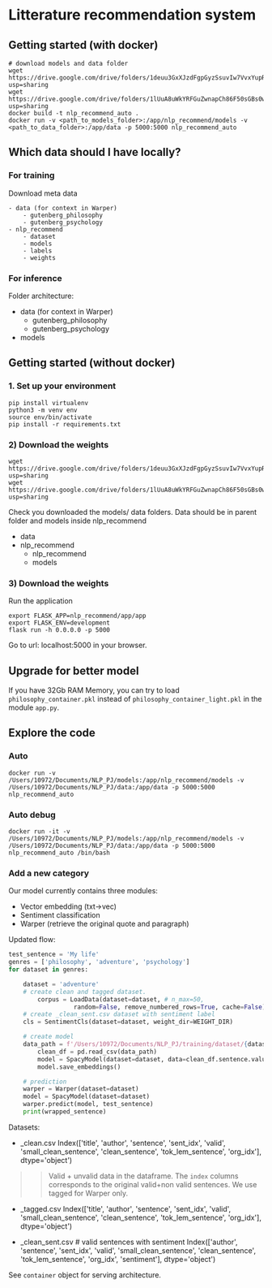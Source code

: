 # Litterature recommendation system

## Getting started (with docker)
```
# download models and data folder
wget https://drive.google.com/drive/folders/1deuu3GxXJzdFgpGyzSsuvIw7VvxYupRx?usp=sharing
wget https://drive.google.com/drive/folders/1lUuA8uWkYRFGuZwnapCh86F50sGBs0wu?usp=sharing
docker build -t nlp_recommend_auto .
docker run -v <path_to_models_folder>:/app/nlp_recommend/models -v <path_to_data_folder>:/app/data -p 5000:5000 nlp_recommend_auto
```
## Which data should I have locally? 
### For training
Download meta data
```
- data (for context in Warper)
    - gutenberg_philosophy
    - gutenberg_psychology
- nlp_recommend
    - dataset
    - models
    - labels
    - weights 
```
### For inference
Folder architecture:
- data (for context in Warper)
    - gutenberg_philosophy
    - gutenberg_psychology
- models

## Getting started (without docker) 
### 1. Set up your environment
```
pip install virtualenv
python3 -m venv env
source env/bin/activate
pip install -r requirements.txt 
```
### 2) Download the weights
```
wget https://drive.google.com/drive/folders/1deuu3GxXJzdFgpGyzSsuvIw7VvxYupRx?usp=sharing
wget https://drive.google.com/drive/folders/1lUuA8uWkYRFGuZwnapCh86F50sGBs0wu?usp=sharing
```
Check you downloaded the models/ data folders. 
Data should be in parent folder and models inside nlp_recommend

- data
- nlp_recommend
    - nlp_recommend
    - models

### 3) Download the weights
Run the application
```
export FLASK_APP=nlp_recommend/app/app
export FLASK_ENV=development
flask run -h 0.0.0.0 -p 5000
```
Go to url: localhost:5000 in your browser. 



## Upgrade for better model

If you have 32Gb RAM Memory, you can try to load ``philosophy_container.pkl`` instead of ``philosophy_container_light.pkl`` in the module ``app.py``.

## Explore the code

### Auto 
```
docker run -v /Users/10972/Documents/NLP_PJ/models:/app/nlp_recommend/models -v /Users/10972/Documents/NLP_PJ/data:/app/data -p 5000:5000 nlp_recommend_auto
```
### Auto debug
```
docker run -it -v /Users/10972/Documents/NLP_PJ/models:/app/nlp_recommend/models -v /Users/10972/Documents/NLP_PJ/data:/app/data -p 5000:5000 nlp_recommend_auto /bin/bash
```

### Add a new category
Our model currently contains three modules:
- Vector embedding (txt->vec)
- Sentiment classification
- Warper (retrieve the original quote and paragraph)

Updated flow:
```python
test_sentence = 'My life'
genres = ['philosophy', 'adventure', 'psychology']
for dataset in genres:

    dataset = 'adventure'
    # create clean and tagged dataset. 
        corpus = LoadData(dataset=dataset, # n_max=50,
                  random=False, remove_numbered_rows=True, cache=False)
    # create _clean_sent.csv dataset with sentiment label 
    cls = SentimentCls(dataset=dataset, weight_dir=WEIGHT_DIR)

    # create model
    data_path = f'/Users/10972/Documents/NLP_PJ/training/dataset/{dataset}_clean.csv'
        clean_df = pd.read_csv(data_path)
        model = SpacyModel(dataset=dataset, data=clean_df.sentence.values)
        model.save_embeddings()

    # prediction
    warper = Warper(dataset=dataset)
    model = SpacyModel(dataset=dataset)
    warper.predict(model, test_sentence)
    print(wrapped_sentence)
```

Datasets:
- <dataset>_clean.csv 
Index(['title', 'author', 'sentence', 'sent_idx', 'valid',
       'small_clean_sentence', 'clean_sentence', 'tok_lem_sentence',
       'org_idx'],
      dtype='object')
>> Valid + unvalid data in the dataframe. The ``index`` columns corresponds to the original valid+non valid sentences. We use tagged for Warper only. 
- <dataset>_tagged.csv 
Index(['title', 'author', 'sentence', 'sent_idx', 'valid',
       'small_clean_sentence', 'clean_sentence', 'tok_lem_sentence',
       'org_idx'],
      dtype='object')

- <dataset>_clean_sent.csv  # valid sentences with sentiment
 Index(['author', 'sentence', 'sent_idx', 'valid', 'small_clean_sentence',
       'clean_sentence', 'tok_lem_sentence', 'org_idx', 'sentiment'],
      dtype='object')


See ``container`` object for serving architecture. 